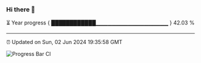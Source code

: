 ### Hi there 👋

⏳ Year progress { ████████████▁▁▁▁▁▁▁▁▁▁▁▁▁▁▁▁▁▁ } 42.03 %

---

⏰ Updated on Sun, 02 Jun 2024 19:35:58 GMT

![Progress Bar CI](https://github.com/IshwaranRudhara/GIT-ACTION/workflows/Progress%20Bar%20CI/badge.svg)
